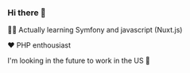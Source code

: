 ### Hi there 👋

 👨‍🎓 Actually learning Symfony and javascript (Nuxt.js)
 
 ❤ PHP enthousiast
 
 I'm looking in the future to work in the US 🙌
 

<!--
**mathiiii-dev/mathiiii-dev** is a ✨ _special_ ✨ repository because its `README.md` (this file) appears on your GitHub profile.

Here are some ideas to get you started:

- 🔭 I’m currently working on ...
- 🌱 I’m currently learning ...
- 👯 I’m looking to collaborate on ...
- 🤔 I’m looking for help with ...
- 💬 Ask me about ...
- 📫 How to reach me: ...
- 😄 Pronouns: ...
- ⚡ Fun fact: ...
-->
